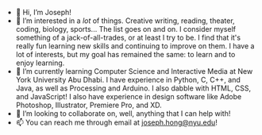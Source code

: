 - 👋 Hi, I’m Joseph!
- 👀 I’m interested in a *lot* of things. Creative writing, reading, theater, coding, biology, sports... The list goes on and on. I consider myself something of a jack-of-all-trades, or at least I try to be. I find that it's really fun learning new skills and continuing to improve on them. I have a lot of interests, but my goal has remained the same: to learn and to enjoy learning.
- 🌱 I’m currently learning Computer Science and Interactive Media at New York University Abu Dhabi. I have experience in Python, C, C++, and Java, as well as Processing and Arduino. I also dabble with HTML, CSS, and JavaScript! I also have experience in design software like Adobe Photoshop, Illustrator, Premiere Pro, and XD.
- 💞️ I’m looking to collaborate on, well, anything that I can help with!
- 📫 You can reach me through email at joseph.hong@nyu.edu!

<!---
jhongover9000/jhongover9000 is a ✨ special ✨ repository because its `README.md` (this file) appears on your GitHub profile.
You can click the Preview link to take a look at your changes.
--->
